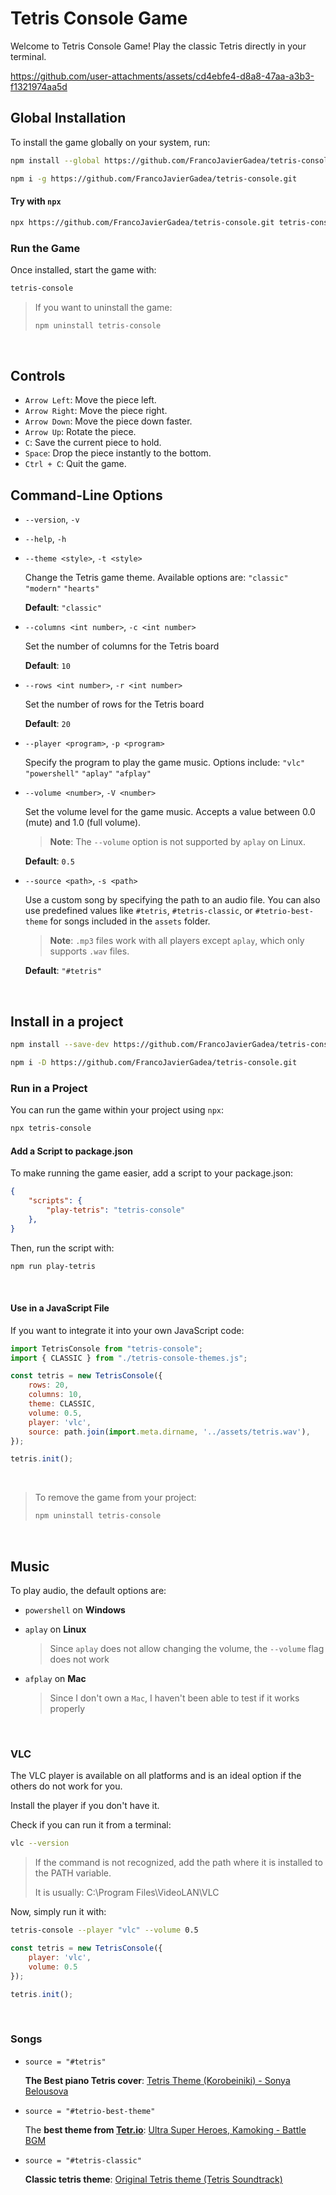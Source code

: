 # Tetris Console Game

Welcome to Tetris Console Game! Play the classic Tetris directly in your terminal.


https://github.com/user-attachments/assets/cd4ebfe4-d8a8-47aa-a3b3-f1321974aa5d


## Global Installation

To install the game globally on your system, run:

```sh
npm install --global https://github.com/FrancoJavierGadea/tetris-console.git
```
```sh
npm i -g https://github.com/FrancoJavierGadea/tetris-console.git
```

#### Try with `npx`

```sh
npx https://github.com/FrancoJavierGadea/tetris-console.git tetris-console
```

### Run the Game

Once installed, start the game with:

```sh
tetris-console
```

> If you want to uninstall the game:
> 
> ```sh
> npm uninstall tetris-console
> ```

<br>

## Controls

- `Arrow Left`: Move the piece left.
- `Arrow Right`: Move the piece right.
- `Arrow Down`: Move the piece down faster.
- `Arrow Up`: Rotate the piece.
- `C`: Save the current piece to hold.
- `Space`: Drop the piece instantly to the bottom.
- `Ctrl + C`: Quit the game.

## Command-Line Options

- `--version`, `-v`

- `--help`, `-h`

- `--theme <style>`, `-t <style>` 
  
    Change the Tetris game theme. Available options are: `"classic"` `"modern"` `"hearts"`

    **Default**: `"classic"`

- `--columns <int number>`, `-c <int number>` 
  
    Set the number of columns for the Tetris board
  
    **Default**: `10`

- `--rows <int number>`, `-r <int number>` 
  
    Set the number of rows for the Tetris board

    **Default**: `20`

- `--player <program>`, `-p <program>` 
  
    Specify the program to play the game music. Options include: `"vlc"` `"powershell"` `"aplay"` `"afplay"`

- `--volume <number>`, `-V <number>` 
  
    Set the volume level for the game music. Accepts a value between 0.0 (mute) and 1.0 (full volume). 

    > **Note**: The `--volume` option is not supported by `aplay` on Linux.

    **Default**: `0.5`

- `--source <path>`, `-s <path>` 
  
  Use a custom song by specifying the path to an audio file. You can also use predefined values like `#tetris`, `#tetris-classic`, or `#tetrio-best-theme` for songs included in the `assets` folder.

  > **Note**: `.mp3` files work with all players except `aplay`, which only supports `.wav` files.

  **Default**: `"#tetris"`

<br>


## Install in a project

```sh
npm install --save-dev https://github.com/FrancoJavierGadea/tetris-console.git
```
```sh
npm i -D https://github.com/FrancoJavierGadea/tetris-console.git
```

### Run in a Project

You can run the game within your project using `npx`:

```sh
npx tetris-console
```


#### Add a Script to package.json

To make running the game easier, add a script to your package.json:

```json
{
    "scripts": {
        "play-tetris": "tetris-console"
    },
}
```
Then, run the script with:
```sh
npm run play-tetris
```


<br>

#### Use in a JavaScript File

If you want to integrate it into your own JavaScript code:

```js
import TetrisConsole from "tetris-console";
import { CLASSIC } from "./tetris-console-themes.js";

const tetris = new TetrisConsole({
    rows: 20,
    columns: 10,
    theme: CLASSIC,
    volume: 0.5,
    player: 'vlc',
    source: path.join(import.meta.dirname, '../assets/tetris.wav'),
});

tetris.init();
```

<br>

> To remove the game from your project:
> 
> ```sh
> npm uninstall tetris-console
> ```

<br>

## Music

To play audio, the default options are:

- `powershell` on **Windows**
  
- `aplay` on **Linux**
  
    > Since `aplay` does not allow changing the volume, the `--volume` flag does not work

- `afplay` on **Mac**

    > Since I don't own a `Mac`, I haven't been able to test if it works properly

<br>

### VLC

The VLC player is available on all platforms and is an ideal option if the others do not work for you.

Install the player if you don't have it.

Check if you can run it from a terminal:

```sh
vlc --version
```

> If the command is not recognized, add the path where it is installed to the PATH variable.
> 
> It is usually: C:\Program Files\VideoLAN\VLC

Now, simply run it with:

```sh
tetris-console --player "vlc" --volume 0.5
```

```js
const tetris = new TetrisConsole({
    player: 'vlc',
    volume: 0.5
});

tetris.init();
```

<br>

### Songs

- `source = "#tetris"`

    **The Best piano Tetris cover**: [Tetris Theme (Korobeiniki) - Sonya Belousova](https://www.youtube.com/watch?v=q8rcTvAoRzk)

- `source = "#tetrio-best-theme"`

    The **best theme from [Tetr.io](https://tetr.io/)**: [Ultra Super Heroes, Kamoking - Battle BGM](https://www.youtube.com/watch?v=hhQcoxDMMs0)

- `source = "#tetris-classic"`

    **Classic tetris theme**: [Original Tetris theme (Tetris Soundtrack)](https://www.youtube.com/watch?v=NmCCQxVBfyM)
